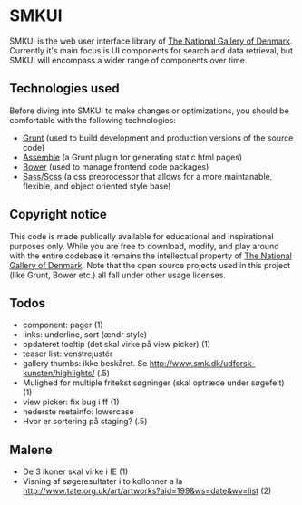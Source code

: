 # SMKUI

SMKUI is the web user interface library of [The National Gallery of Denmark](http://smk.dk/en). Currently it's main focus is UI components for search and data retrieval, but SMKUI will encompass a wider range of components over time.

## Technologies used
Before diving into SMKUI to make changes or optimizations, you should be comfortable with the following technologies:

- [Grunt](http://gruntjs.com/getting-started) (used to build development and production versions of the source code)
- [Assemble](http://assemble.io/docs) (a Grunt plugin for generating static html pages)
- [Bower](http://bower.io) (used to manage frontend code packages)
- [Sass/Scss](http://sass-lang.com/documentation) (a css preprocessor that allows for a more maintanable, flexible, and object oriented style base)

## Copyright notice
This code is made publically available for educational and inspirational purposes only. While you are free to download, modify, and play around with the entire codebase it remains the intellectual property of [The National Gallery of Denmark](http://smk.dk/en). Note that the open source projects used in this project (like Grunt, Bower etc.) all fall under other usage licenses.

## Todos
- component: pager (1)
- links: underline, sort (ændr style) 
- opdateret tooltip (det skal virke på view picker) (1)
- teaser list: venstrejustér 
- gallery thumbs: ikke beskåret. Se http://www.smk.dk/udforsk-kunsten/highlights/ (.5)
- Mulighed for multiple fritekst søgninger (skal optræde under søgefelt) (1)
- view picker: fix bug i ff (1)
- nederste metainfo: lowercase
- Hvor er sortering på staging? (.5)

## Malene
- De 3 ikoner skal virke i IE (1)
- Visning af søgeresultater i to kollonner a la http://www.tate.org.uk/art/artworks?aid=199&ws=date&wv=list (2)